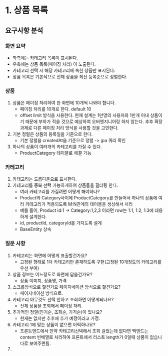 # 1. 상품 목록

## 요구사항 분석

### 화면 요약
- 좌측에는 카테고리 목록이 표시된다.
- 우측에는 상품 목록(페이징 처리) 이 노출된다.
- 카테고리 선택 시 해당 카테고리에 속한 상품만 표시된다.
- 상품 목록은 기본적으로 전체 상품을 최신 등록순으로 정렬한다.

### 상품
1. 상품은 페이징 처리하여 한 화면에 10개씩 나와야 합니다.
   - 페이징 처리를 10개로 한다. default 10
   - offset limit 방식을 사용한다. 현재 설계는 1만명의 사용자와 1만개 이내 상품이기 때문에 부하가 적을 것으로 예상하여 오버엔지니어링 하지 않는다. 추후 확장 과제로 다른 페이징 처리 방식을 사용할 것을 고민한다.
2. 기본 정렬은 상품의 등록일을 기준으로 한다.
   - 기본 정렬을 createdAt을 기준으로 정렬 -> jpa 쿼리 확인
3. 하나의 상품이 여러개의 카테고리를 가질 수 있다.
   - ProductCategory 테이블로 해결 가능

### 카테고리
1. 카테고리는 드롭다운으로 표시한다.
2. 카테고리를 중복 선택 가능하게하여 상품들을 필터링 한다.
   - 여러 카테고리를 가질려면 어떻게 해야하나?
   - Product와 Category사이에 ProductCategory를 만들어서 하나의 상품에 여러 카테고리가 적용되도록 M:N관계의 테이블을 생성해서 처리
   - 예를 들어, Product id:1 -> Category:1,2,3 이라면 row는 1:1, 1:2, 1:3에 대응하게 설계한다.
   - id, productId, categoryId를 가지도록 설계
   - BaseEntity 상속

### 질문 사항
1. 카테고리는 화면에 어떻게 표출할건가요?
   - 고정된 형태로 1차 카테고리만 존재하도록 구현(고정된 10개정도의 카테고리를 우선 부여)
2. 상품 정보는 어느정도로 화면에 담을건가요?
   - 상품 이미지, 상품명, 가격
3. 스크롤방식으로 할건가요 페이지네이션 방식으로 할건가요?
   - 페이지네이션 방식으로.
4. 카테고리 아무것도 선택 안하고 조회하면 어떻게되나요?
   - 전체 상품을 조회해서 페이징 처리.
5. 추가적인 정렬(인기순, 조회순, 가격순)이 있나요?
   - 현재는 없지만 추후에 추가 예정이라고 가정.
6. 카테고리 1에 맞는 상품이 없으면 어떡하나요?
   - 프론트엔드에서 만약 카테고리선택해서 조회 걸었는데 없다면 백엔드는 content 빈배열로 처리하여 프론트에서 리스트 length가 0일때 상품이 없습니다로 보여주면됨.
7. 